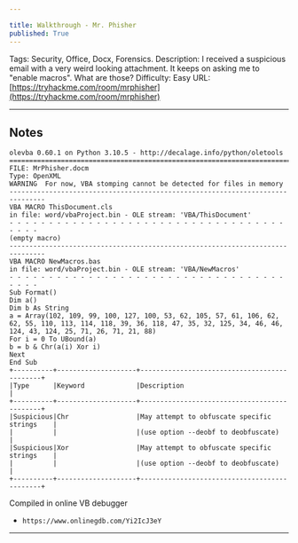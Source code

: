 ```yaml
---

title: Walkthrough - Mr. Phisher
published: True
---
```


Tags: Security, Office, Docx, Forensics.
Description: I received a suspicious email with a very weird looking attachment. It keeps on asking me to "enable macros". What are those?
Difficulty: Easy
URL: [https://tryhackme.com/room/mrphisher](https://tryhackme.com/room/mrphisher)

* * *

## Notes

```
olevba 0.60.1 on Python 3.10.5 - http://decalage.info/python/oletools
===============================================================================
FILE: MrPhisher.docm
Type: OpenXML
WARNING  For now, VBA stomping cannot be detected for files in memory
-------------------------------------------------------------------------------
VBA MACRO ThisDocument.cls 
in file: word/vbaProject.bin - OLE stream: 'VBA/ThisDocument'
- - - - - - - - - - - - - - - - - - - - - - - - - - - - - - - - - - - - - - - 
(empty macro)
-------------------------------------------------------------------------------
VBA MACRO NewMacros.bas 
in file: word/vbaProject.bin - OLE stream: 'VBA/NewMacros'
- - - - - - - - - - - - - - - - - - - - - - - - - - - - - - - - - - - - - - - 
Sub Format()
Dim a()
Dim b As String
a = Array(102, 109, 99, 100, 127, 100, 53, 62, 105, 57, 61, 106, 62, 62, 55, 110, 113, 114, 118, 39, 36, 118, 47, 35, 32, 125, 34, 46, 46, 124, 43, 124, 25, 71, 26, 71, 21, 88)
For i = 0 To UBound(a)
b = b & Chr(a(i) Xor i)
Next
End Sub
+----------+--------------------+---------------------------------------------+
|Type      |Keyword             |Description                                  |
+----------+--------------------+---------------------------------------------+
|Suspicious|Chr                 |May attempt to obfuscate specific strings    |
|          |                    |(use option --deobf to deobfuscate)          |
|Suspicious|Xor                 |May attempt to obfuscate specific strings    |
|          |                    |(use option --deobf to deobfuscate)          |
+----------+--------------------+---------------------------------------------+
```

Compiled in online VB debugger 

- `https://www.onlinegdb.com/Yi2IcJ3eY`

* * * 

